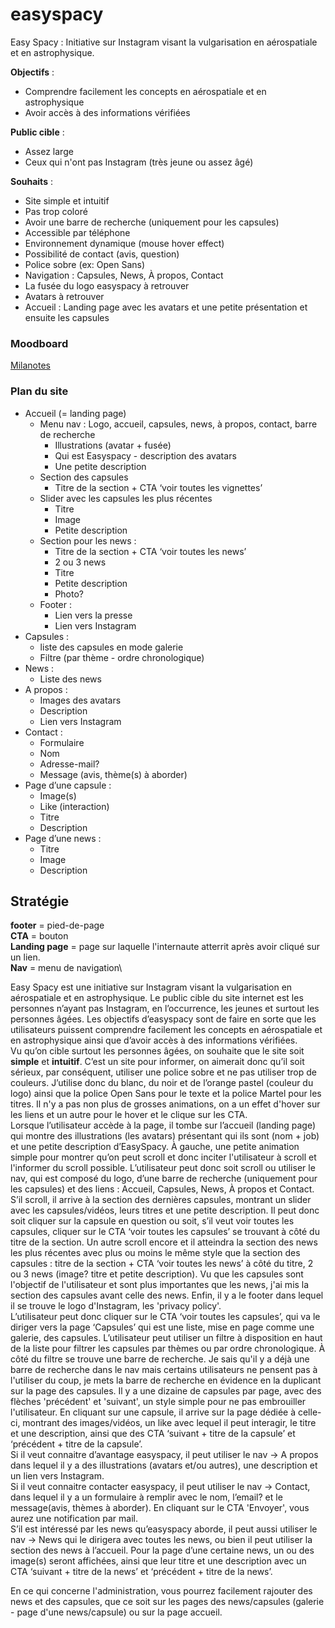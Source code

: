# easyspacy

Easy Spacy : Initiative sur Instagram visant la vulgarisation en aérospatiale et en astrophysique.

**Objectifs** : 
- Comprendre facilement les concepts en aérospatiale et en astrophysique
- Avoir accès à des informations vérifiées

**Public cible** :
- Assez large
- Ceux qui n'ont pas Instagram (très jeune ou assez âgé)

**Souhaits** : 
- Site simple et intuitif
- Pas trop coloré
- Avoir une barre de recherche (uniquement pour les capsules)
- Accessible par téléphone
- Environnement dynamique (mouse hover effect)
- Possibilité de contact (avis, question)
- Police sobre (ex: Open Sans)
- Navigation : Capsules, News, À propos, Contact
- La fusée du logo easyspacy à retrouver 
- Avatars à retrouver
- Accueil : Landing page avec les avatars et une petite présentation et ensuite les capsules

### Moodboard

[Milanotes](https://app.milanote.com/1LfnAG1saCj4hy?p=Q5GbfEnqhvU)

### Plan du site 

- Accueil (= landing page)
  - Menu nav : Logo, accueil, capsules, news, à propos, contact, barre de recherche
      - Illustrations (avatar + fusée)
      - Qui est Easyspacy - description des avatars
      - Une petite description
  - Section des capsules
    - Titre de la section + CTA ‘voir toutes les vignettes’
  - Slider avec les capsules les plus récentes
    - Titre
    - Image
    - Petite description
  - Section pour les news : 
    - Titre de la section + CTA ‘voir toutes les news’
    - 2 ou 3 news 
    - Titre
    - Petite description
    - Photo?
  - Footer : 
    - Lien vers la presse
    - Lien vers Instagram
- Capsules : 
  - liste des capsules en mode galerie
  - Filtre (par thème - ordre chronologique)
- News : 
  - Liste des news
- A propos :
  - Images des avatars
  - Description
  - Lien vers Instagram
- Contact : 
  - Formulaire
  - Nom
  - Adresse-mail?
  - Message (avis, thème(s) à aborder)
- Page d’une capsule : 
  - Image(s)
  - Like (interaction)
  - Titre
  - Description
- Page d’une news : 
  - Titre
  - Image
  - Description


## Stratégie

**footer** = pied-de-page\
**CTA** = bouton\
**Landing page** = page sur laquelle l'internaute atterrit après avoir cliqué sur un lien.\
**Nav** = menu de navigation\

Easy Spacy est une initiative sur Instagram visant la vulgarisation en aérospatiale et en astrophysique. Le public cible du site internet est les personnes n’ayant pas Instagram, en l’occurrence, les jeunes et surtout les personnes âgées. Les objectifs d’easyspacy sont de faire en sorte que les utilisateurs puissent comprendre facilement les concepts en aérospatiale et en astrophysique ainsi que d’avoir accès à des informations vérifiées.\
Vu qu’on cible surtout les personnes âgées, on souhaite que le site soit **simple** et **intuitif**. C’est un site pour informer, on aimerait donc qu’il soit sérieux, par conséquent, utiliser une police sobre et ne pas utiliser trop de couleurs. J’utilise donc du blanc, du noir et de l’orange pastel (couleur du logo) ainsi que la police Open Sans pour le texte et la police Martel pour les titres. Il n'y a pas non plus de grosses animations, on a un effet d'hover sur les liens et un autre pour le hover et le clique sur les CTA.\
Lorsque l’utilisateur accède à la page, il tombe sur l’accueil (landing page) qui montre des illustrations (les avatars) présentant qui ils sont (nom + job) et une petite description d’EasySpacy. À gauche, une petite animation simple pour montrer qu’on peut scroll et donc inciter l'utilisateur à scroll et l'informer du scroll possible. L’utilisateur peut donc soit scroll ou utiliser le nav, qui est composé du logo, d’une barre de recherche (uniquement pour les capsules) et des liens : Accueil, Capsules, News, À propos et Contact. S’il scroll, il arrive à la section des dernières capsules, montrant un slider avec les capsules/vidéos, leurs titres et une petite description. Il peut donc soit cliquer sur la capsule en question ou soit, s’il veut voir toutes les capsules, cliquer sur le CTA ‘voir toutes les capsules’ se trouvant à côté du titre de la section. Un autre scroll encore et il atteindra la section des news les plus récentes avec plus ou moins le même style que la section des capsules : titre de la section + CTA ‘voir toutes les news’ à côté du titre, 2 ou 3 news (image? titre et petite description). Vu que les capsules sont l'objectif de l'utilisateur et sont plus importantes que les news, j'ai mis la section des capsules avant celle des news. Enfin, il y a le footer dans lequel il se trouve le logo d'Instagram, les 'privacy policy'.\
L’utilisateur peut donc cliquer sur le CTA ‘voir toutes les capsules’, qui va le diriger vers la page ‘Capsules’ qui est une liste, mise en page comme une galerie, des capsules. L’utilisateur peut utiliser un filtre à disposition en haut de la liste pour filtrer les capsules par thèmes ou par ordre chronologique. À côté du filtre se trouve une barre de recherche. Je sais qu'il y a déjà une barre de recherche dans le nav mais certains utilisateurs ne pensent pas à l'utiliser du coup, je mets la barre de recherche en évidence en la duplicant sur la page des capsules. Il y a une dizaine de capsules par page, avec des flèches 'précédent' et 'suivant', un style simple pour ne pas embrouiller l'utilisateur. 
En cliquant sur une capsule, il arrive sur la page dédiée à celle-ci, montrant des images/vidéos, un like avec lequel il peut interagir, le titre et une description, ainsi que des CTA ‘suivant + titre de la capsule’ et ‘précédent + titre de la capsule’.\
Si il veut connaitre d’avantage easyspacy, il peut utiliser le nav -> A propos dans lequel il y a des illustrations (avatars et/ou autres), une description et un lien vers Instagram.\
Si il veut connaitre contacter easyspacy, il peut utiliser le nav -> Contact, dans lequel il y a un formulaire à remplir avec le nom, l’email? et le message(avis, thèmes à aborder). En cliquant sur le CTA 'Envoyer', vous aurez une notification par mail.\
S’il est intéressé par les news qu’easyspacy aborde, il peut aussi utiliser le nav -> News qui le dirigera avec toutes les news, ou bien il peut utiliser la section des news à l’accueil. Pour la page d’une certaine news, un ou des image(s) seront affichées, ainsi que leur titre et une description avec un CTA ‘suivant + titre de la news’ et ‘précédent + titre de la news’.

En ce qui concerne l'administration, vous pourrez facilement rajouter des news et des capsules, que ce soit sur les pages des news/capsules (galerie - page d'une news/capsule) ou sur la page accueil.




